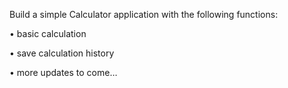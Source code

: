 Build a simple Calculator application with the following functions:

•	basic calculation

•	save calculation history

•	more updates to come…



